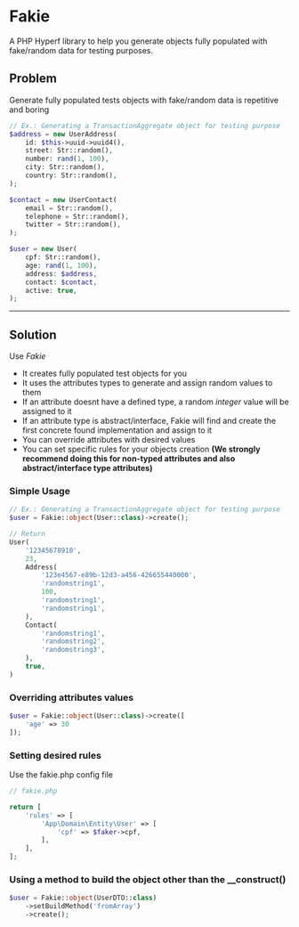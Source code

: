 # Fakie

A PHP Hyperf library to help you generate objects fully populated with fake/random data for testing purposes.

## Problem
Generate fully populated tests objects with fake/random data is repetitive and boring

```php
// Ex.: Generating a TransactionAggregate object for testing purpose
$address = new UserAddress(
    id: $this->uuid->uuid4(),
    street: Str::random(),
    number: rand(1, 100),
    city: Str::random(),
    country: Str::random(),
);

$contact = new UserContact(
    email = Str::random(),
    telephone = Str::random(),
    twitter = Str::random(),
);

$user = new User(
    cpf: Str::random(),
    age: rand(1, 100),
    address: $address,
    contact: $contact,
    active: true,
);
```

<hr/>

## Solution
Use *Fakie*

- It creates fully populated test objects for you
- It uses the attributes types to generate and assign random values to them
- If an attribute doesnt have a defined type, a random *integer* value will be assigned to it
- If an attribute type is abstract/interface, Fakie will find and create the first concrete found implementation and assign to it
- You can override attributes with desired values
- You can set specific rules for your objects creation **(We strongly recommend doing this for non-typed attributes and also abstract/interface type attributes)**


### Simple Usage
```php
// Ex.: Generating a TransactionAggregate object for testing purpose
$user = Fakie::object(User::class)->create();

// Return
User(
    '12345678910',
    23,
    Address(
        '123e4567-e89b-12d3-a456-426655440000',
        'randomstring1',
        100,
        'randomstring1',
        'randomstring1',
    ),
    Contact(
        'randomstring1',
        'randomstring2',
        'randomstring3',
    ),
    true,
)
```

### Overriding attributes values
```php
$user = Fakie::object(User::class)->create([
    'age' => 30
]);
```

### Setting desired rules
Use the fakie.php config file
```php
// fakie.php

return [
    'rules' => [
        'App\Domain\Entity\User' => [
            'cpf' => $faker->cpf,
        ],
    ],
];
```

### Using a method to build the object other than the __construct()
```php
$user = Fakie::object(UserDTO::class)
    ->setBuildMethod('fromArray')
    ->create();
```